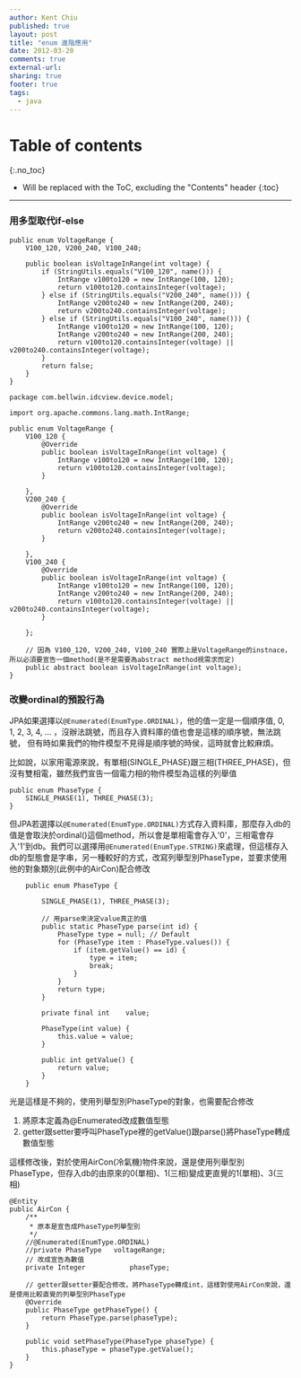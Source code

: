 ```yaml
---
author: Kent Chiu
published: true
layout: post
title: "enum 進階應用"
date: 2012-03-20
comments: true
external-url:
sharing: true
footer: true
tags:
  - java
---
```



# Table of contents
{:.no_toc}

* Will be replaced with the ToC, excluding the "Contents" header
{:toc}

----------------------------------------------------------------


### 用多型取代if-else


```
public enum VoltageRange {
    V100_120, V200_240, V100_240;

    public boolean isVoltageInRange(int voltage) {
        if (StringUtils.equals("V100_120", name())) {
            IntRange v100to120 = new IntRange(100, 120);
            return v100to120.containsInteger(voltage);
        } else if (StringUtils.equals("V200_240", name())) {
            IntRange v200to240 = new IntRange(200, 240);
            return v200to240.containsInteger(voltage);
        } else if (StringUtils.equals("V100_240", name())) {
            IntRange v100to120 = new IntRange(100, 120);
            IntRange v200to240 = new IntRange(200, 240);
            return v100to120.containsInteger(voltage) || v200to240.containsInteger(voltage);
        }
        return false;
    }
}

```


```
package com.bellwin.idcview.device.model;

import org.apache.commons.lang.math.IntRange;

public enum VoltageRange {
    V100_120 {
        @Override
        public boolean isVoltageInRange(int voltage) {
            IntRange v100to120 = new IntRange(100, 120);
            return v100to120.containsInteger(voltage);
        }

    },
    V200_240 {
        @Override
        public boolean isVoltageInRange(int voltage) {
            IntRange v200to240 = new IntRange(200, 240);
            return v200to240.containsInteger(voltage);
        }

    },
    V100_240 {
        @Override
        public boolean isVoltageInRange(int voltage) {
            IntRange v100to120 = new IntRange(100, 120);
            IntRange v200to240 = new IntRange(200, 240);
            return v100to120.containsInteger(voltage) || v200to240.containsInteger(voltage);
        }

    };
    
    // 因為 V100_120, V200_240, V100_240 實際上是VoltageRange的instnace，所以必須要宣告一個method(是不是需要為abstract method視需求而定)
    public abstract boolean isVoltageInRange(int voltage);
}

```

### 改變ordinal的預設行為

JPA如果選擇以`@Enumerated(EnumType.ORDINAL)`，他的值一定是一個順序值, 0,
1, 2, 3, 4, …
，沒辦法跳號，而且存入資料庫的值也會是這樣的順序號，無法跳號，
但有時如果我們的物件模型不見得是順序號的時侯，這時就會比較麻煩。

比如說，以家用電源來說，有單相(SINGLE\_PHASE)跟三相(THREE\_PHASE)，但沒有雙相電，雖然我們宣告一個電力相的物件模型為這樣的列舉值


```
public enum PhaseType {
    SINGLE_PHASE(1), THREE_PHASE(3);
}

```

但JPA若選擇以`@Enumerated(EnumType.ORDINAL)`方式存入資料庫，那麼存入db的值是會取決於ordinal()這個method，所以會是單相電會存入'0'，三相電會存入'1'到db。我們可以選擇用`@Enumerated(EnumType.STRING)`來處理，但這樣存入db的型態會是字串，另一種較好的方式，改寫列舉型別PhaseType，並要求使用他的對象類別(此例中的AirCon)配合修改



```
    public enum PhaseType {
     
        SINGLE_PHASE(1), THREE_PHASE(3);
     
        // 用parse來決定value真正的值
        public static PhaseType parse(int id) {
            PhaseType type = null; // Default
            for (PhaseType item : PhaseType.values()) {
                if (item.getValue() == id) {
                    type = item;
                    break;
                }
            }
            return type;
        }
     
        private final int    value;
     
        PhaseType(int value) {
            this.value = value;
        }
     
        public int getValue() {
            return value;
        }
    }

```

光是這樣是不夠的，使用列舉型別PhaseType的對象，也需要配合修改

1.  將原本定義為@Enumerated改成數值型態
2.  getter跟setter要呼叫PhaseType裡的getValue()跟parse()將PhaseType轉成數值型態

這樣修改後，對於使用AirCon(冷氣機)物件來說，還是使用列舉型別PhaseType，但存入db的由原來的0(單相)、1(三相)變成更直覺的1(單相)、3(三相)


```
@Entity
public AirCon {
    /**
     * 原本是宣告成PhaseType列舉型別
     */
    //@Enumerated(EnumType.ORDINAL)
    //private PhaseType   voltageRange;
    // 改成宣告為數值
    private Integer           phaseType;
 
    // getter跟setter要配合修改，將PhaseType轉成int，這樣對使用AirCon來說，還是使用比較直覺的列舉型別PhaseType
    @Override
    public PhaseType getPhaseType() {
        return PhaseType.parse(phaseType);
    }
 
    public void setPhaseType(PhaseType phaseType) {
        this.phaseType = phaseType.getValue();
    }
}

```

